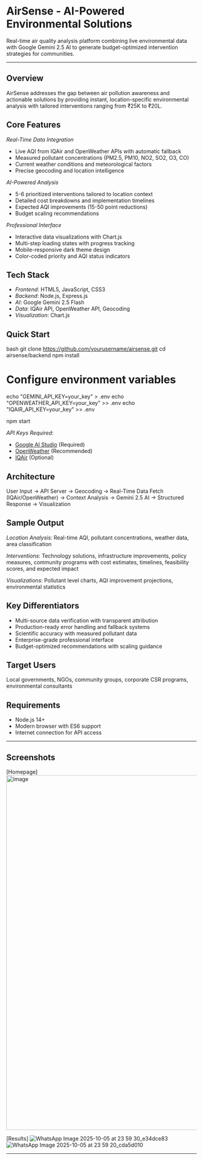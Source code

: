 # AirSense - AI-Powered Environmental Solutions

Real-time air quality analysis platform combining live environmental data with Google Gemini 2.5 AI to generate budget-optimized intervention strategies for communities.

---

## Overview

AirSense addresses the gap between air pollution awareness and actionable solutions by providing instant, location-specific environmental analysis with tailored interventions ranging from ₹25K to ₹20L.

## Core Features

*Real-Time Data Integration*
- Live AQI from IQAir and OpenWeather APIs with automatic fallback
- Measured pollutant concentrations (PM2.5, PM10, NO2, SO2, O3, CO)
- Current weather conditions and meteorological factors
- Precise geocoding and location intelligence

*AI-Powered Analysis*
- 5-6 prioritized interventions tailored to location context
- Detailed cost breakdowns and implementation timelines
- Expected AQI improvements (15-50 point reductions)
- Budget scaling recommendations

*Professional Interface*
- Interactive data visualizations with Chart.js
- Multi-step loading states with progress tracking
- Mobile-responsive dark theme design
- Color-coded priority and AQI status indicators

## Tech Stack

- *Frontend*: HTML5, JavaScript, CSS3
- *Backend*: Node.js, Express.js
- *AI*: Google Gemini 2.5 Flash
- *Data*: IQAir API, OpenWeather API, Geocoding
- *Visualization*: Chart.js

## Quick Start

bash
git clone https://github.com/yourusername/airsense.git
cd airsense/backend
npm install

# Configure environment variables
echo "GEMINI_API_KEY=your_key" > .env
echo "OPENWEATHER_API_KEY=your_key" >> .env
echo "IQAIR_API_KEY=your_key" >> .env

npm start


*API Keys Required*:
- [Google AI Studio](https://makersuite.google.com/app/apikey) (Required)
- [OpenWeather](https://openweathermap.org/api) (Recommended)
- [IQAir](https://www.iqair.com/air-pollution-data-api) (Optional)

## Architecture


User Input → API Server → Geocoding → Real-Time Data Fetch (IQAir/OpenWeather) 
→ Context Analysis → Gemini 2.5 AI → Structured Response → Visualization


## Sample Output

*Location Analysis*: Real-time AQI, pollutant concentrations, weather data, area classification

*Interventions*: Technology solutions, infrastructure improvements, policy measures, community programs with cost estimates, timelines, feasibility scores, and expected impact

*Visualizations*: Pollutant level charts, AQI improvement projections, environmental statistics

## Key Differentiators

- Multi-source data verification with transparent attribution
- Production-ready error handling and fallback systems
- Scientific accuracy with measured pollutant data
- Enterprise-grade professional interface
- Budget-optimized recommendations with scaling guidance

## Target Users

Local governments, NGOs, community groups, corporate CSR programs, environmental consultants

## Requirements

- Node.js 14+
- Modern browser with ES6 support
- Internet connection for API access

---

## Screenshots

[Homepage]
<img width="1885" height="938" alt="image" src="https://github.com/user-attachments/assets/052a3ba3-ceda-4893-9a5f-7fcf1bccb96e" />

[Results]
![WhatsApp Image 2025-10-05 at 23 59 30_e34dce83](https://github.com/user-attachments/assets/e91ca5a4-d4db-4b0a-8a7c-1caceef773e9)
![WhatsApp Image 2025-10-05 at 23 59 20_cda5d010](https://github.com/user-attachments/assets/427d0496-10df-41be-999f-9a420aeeb683)




---

